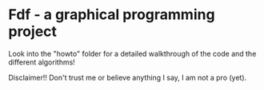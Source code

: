 # Fdf - a graphical programming project

Look into the "howto" folder for a detailed walkthrough of the code and the different algorithms!

Disclaimer!! Don't trust me or believe anything I say, I am not a pro (yet).
